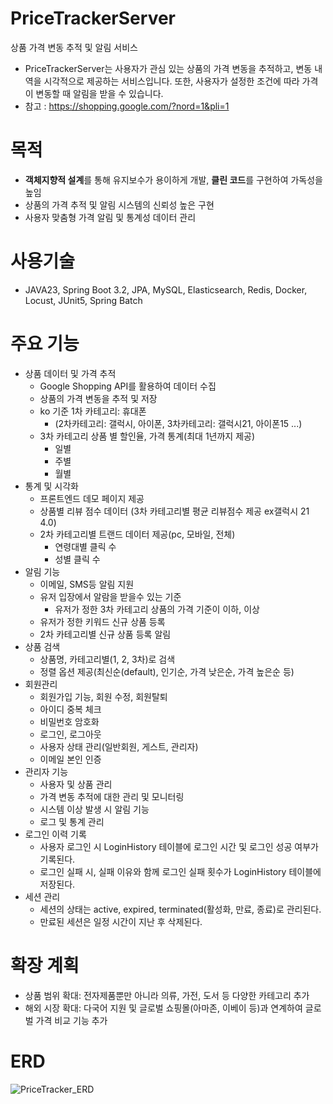 # PriceTrackerServer
상품 가격 변동 추적 및 알림 서비스
- PriceTrackerServer는 사용자가 관심 있는 상품의 가격 변동을 추적하고, 변동 내역을 시각적으로 제공하는 서비스입니다. 또한, 사용자가 설정한 조건에 따라 가격이 변동할 때 알림을 받을 수 있습니다.
- 참고 : https://shopping.google.com/?nord=1&pli=1

# 목적
- **객체지향적 설계**를 통해 유지보수가 용이하게 개발, **클린 코드**를 구현하여 가독성을 높임
- 상품의 가격 추적 및 알림 시스템의 신뢰성 높은 구현
- 사용자 맞춤형 가격 알림 및 통계성 데이터 관리

# 사용기술
- JAVA23, Spring Boot 3.2, JPA, MySQL, Elasticsearch, Redis, Docker, Locust, JUnit5, Spring Batch

# 주요 기능
- 상품 데이터 및 가격 추적
  - Google Shopping API를 활용하여 데이터 수집
  - 상품의 가격 변동을 추적 및 저장
  - ko 기준 1차 카테고리: 휴대폰
    - (2차카테고리: 갤럭시, 아이폰, 3차카테고리: 갤럭시21, 아이폰15 ...)
  - 3차 카테고리 상품 별 할인율, 가격 통계(최대 1년까지 제공)
    - 일별
    - 주별
    - 월별
- 통계 및 시각화
  - 프론트엔드 데모 페이지 제공
  - 상품별 리뷰 점수 데이터 (3차 카테고리별 평균 리뷰점수 제공 ex갤럭시 21 4.0)
  - 2차 카테고리별 트랜드 데이터 제공(pc, 모바일, 전체)
    - 연령대별 클릭 수
    - 성별 클릭 수
- 알림 기능
  - 이메일, SMS등 알림 지원
  - 유저 입장에서 알람을 받을수 있는 기준
    - 유저가 정한 3차 카테고리 상품의 가격 기준이 이하, 이상
  - 유저가 정한 키워드 신규 상품 등록
  - 2차 카테고리별 신규 상품 등록 알림
- 상품 검색
  - 상품명, 카테고리별(1, 2, 3차)로 검색
  - 정렬 옵션 제공(최신순(default), 인기순, 가격 낮은순, 가격 높은순 등)
- 회원관리
  - 회원가입 기능, 회원 수정, 회원탈퇴
  - 아이디 중복 체크
  - 비밀번호 암호화
  - 로그인, 로그아웃
  - 사용자 상태 관리(일반회원, 게스트, 관리자)
  - 이메일 본인 인증
- 관리자 기능
  - 사용자 및 상품 관리
  - 가격 변동 추적에 대한 관리 및 모니터링
  - 시스템 이상 발생 시 알림 기능
  - 로그 및 통계 관리
- 로그인 이력 기록
  - 사용자 로그인 시 LoginHistory 테이블에 로그인 시간 및 로그인 성공 여부가 기록된다.
  - 로그인 실패 시, 실패 이유와 함께 로그인 실패 횟수가 LoginHistory 테이블에 저장된다.
- 세션 관리
  - 세션의 상태는 active, expired, terminated(활성화, 만료, 종료)로 관리된다.
  - 만료된 세션은 일정 시간이 지난 후 삭제된다.
  
# 확장 계획
- 상품 범위 확대: 전자제품뿐만 아니라 의류, 가전, 도서 등 다양한 카테고리 추가
- 해외 시장 확대: 다국어 지원 및 글로벌 쇼핑몰(아마존, 이베이 등)과 연계하여 글로벌 가격 비교 기능 추가

# ERD
![PriceTracker_ERD](https://github.com/user-attachments/assets/4143240b-6be3-4d06-9aee-e30b0a590fab)

